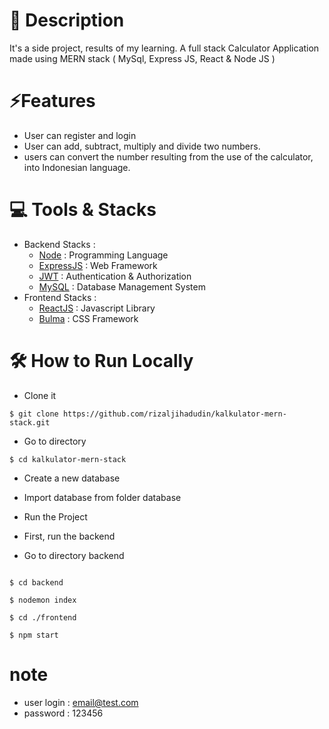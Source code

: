 # 📑 Description

It's a side project, results of my learning. A full stack Calculator Application made using MERN stack ( MySql, Express JS, React & Node JS )

# ⚡Features

- User can register and login
- User can add, subtract, multiply and divide two numbers.
- users can convert the number resulting from the use of the calculator, into Indonesian language.

# 💻 Tools & Stacks
- Backend Stacks :
  - [Node](https://nodejs.org/) : Programming Language
  - [ExpressJS](https://expressjs.com/) : Web Framework
  - [JWT](https://jwt.io/) : Authentication & Authorization
  - [MySQL](https://www.mysql.com/) : Database Management System
- Frontend Stacks :
  - [ReactJS](https://reactjs.org/) : Javascript Library
  - [Bulma](https://bulma.io/) : CSS Framework
  

# 🛠️ How to Run Locally

- Clone it

```
$ git clone https://github.com/rizaljihadudin/kalkulator-mern-stack.git
```

- Go to directory

```
$ cd kalkulator-mern-stack
```

- Create a new database
- Import database from folder database

- Run the Project
- First, run the backend
- Go to directory backend

```

$ cd backend
```

```
$ nodemon index
```

```
$ cd ./frontend
```

```
$ npm start
```

# note

- user login : email@test.com
- password : 123456

